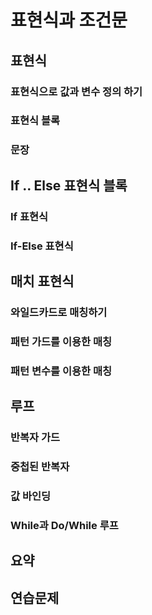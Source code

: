 # 표현식과 조건문

## 표현식

### 표현식으로 값과 변수 정의 하기

### 표현식 블록

### 문장



## If  .. Else 표현식 블록

### If 표현식

### If-Else 표현식



## 매치 표현식

### 와일드카드로 매칭하기

### 패턴 가드를 이용한 매칭

### 패턴 변수를 이용한 매칭



## 루프

### 반복자 가드

### 중첩된 반복자

### 값 바인딩

### While과 Do/While 루프



## 요약





## 연습문제